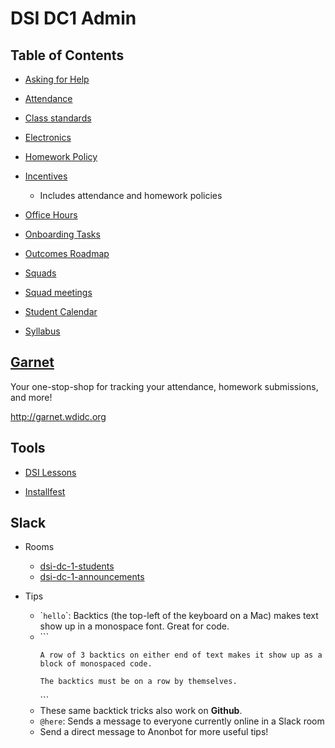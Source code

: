 # DSI DC1 Admin

## Table of Contents

- [Asking for Help](asking-for-help.md)

- [Attendance](attendance.md)

- [Class standards](class-standards.md)

- [Electronics](electronics.md) 

- [Homework Policy](homework-policy.md)

- [Incentives](incentives.md)
  - Includes attendance and homework policies

- [Office Hours](office-hours.md)

- [Onboarding Tasks](https://github.com/lucywi/DSI-DC1-admin/blob/master/DSI%20Onboarding%20Tasks)

- [Outcomes Roadmap](https://docs.google.com/document/d/1XRnI9f6aPMSLKTJbAKZnjtZYn-8MkJXCH6qvjKtypn8/edit)

- [Squads](squads.md)

- [Squad meetings](https://github.com/lucywi/DSI-DC1-admin/blob/master/squad%20meetings.md)

- [Student Calendar](https://calendar.google.com/calendar/embed?src=62nnrr5smkp0m0r2hr06q35vq4%40group.calendar.google.com&ctz=America/New_York)

- [Syllabus](https://github.com/ga-students/DSI-DC-1/blob/master/scope-and-sequence.md)



## [Garnet](http://garnet.wdidc.org)

Your one-stop-shop for tracking your attendance, homework submissions, and more!

http://garnet.wdidc.org

## Tools

- [DSI Lessons](https://github.com/ga-students/DSI-DC-1/tree/master/week-01)

- [Installfest](https://www.dropbox.com/sh/3mp1p3av2k6be4y/AADstHqUMSPRyYPWuk_C3XAJa?dl=0)

## Slack

- Rooms
  - [dsi-dc-1-students](https://ga-students.slack.com/messages/dsi-dc-1-students/)
  - [dsi-dc-1-announcements](https://ga-students.slack.com/messages/dsi-dc-1-announce/)

- Tips
  - \``hello`\`: Backtics (the top-left of the keyboard on a Mac) makes text show up in a monospace font. Great for code.
  - \`\`\`
    ```
    A row of 3 backtics on either end of text makes it show up as a block of monospaced code.

    The backtics must be on a row by themselves.
    ```
    \`\`\`
  - These same backtick tricks also work on **Github**.
  - `@here`: Sends a message to everyone currently online in a Slack room
  - Send a direct message to Anonbot for more useful tips!
